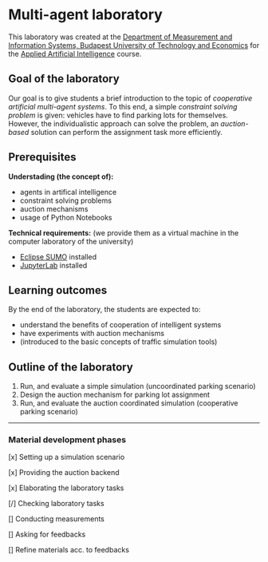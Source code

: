 # **Multi-agent laboratory**

This laboratory was created at the [Department of Measurement and Information Systems, Budapest University of Technology and Economics](mit.bme.hu) for the [Applied Artificial Intelligence](mit.bme.hu/https://www.mit.bme.hu/oktatas/targyak/vimibb01) course.

## **Goal of the laboratory**

Our goal is to give students a brief introduction to the topic of *cooperative artificial multi-agent systems*. To this end, a simple *constraint solving problem* is given: vehicles have to find parking lots for themselves. However, the individualistic approach can solve the problem, an *auction-based* solution can perform the assignment task more efficiently.

## **Prerequisites**
**Understading (the concept of):**
 - agents in artifical intelligence
 - constraint solving problems
 - auction mechanisms
 - usage of Python Notebooks

**Technical requirements:** (we provide them as a virtual machine in the computer laboratory of the university)
 - [Eclipse SUMO](https://www.eclipse.org/sumo/) installed
 - [JupyterLab](https://jupyter.org/) installed
 
## **Learning outcomes**
By the end of the laboratory, the students are expected to:
 - understand the benefits of cooperation of intelligent systems
 - have experiments with auction mechanisms
 - (introduced to the basic concepts of traffic simulation tools)

## **Outline of the laboratory**
1. Run, and evaluate a simple simulation (uncoordinated parking scenario)
2. Design the auction mechanism for parking lot assignment
3. Run, and evaluate the auction coordinated simulation (cooperative parking scenario)
 
 
---
### **Material development phases**
[x] Setting up a simulation scenario

[x] Providing the auction backend

[x] Elaborating the laboratory tasks

[/] Checking laboratory tasks

[] Conducting measurements

[] Asking for feedbacks

[] Refine materials acc. to feedbacks
